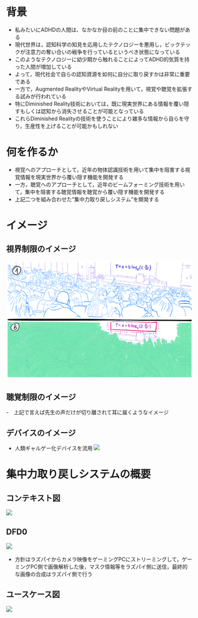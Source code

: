 # 背景
- 私みたいにADHDの人間は、なかなか目の前のことに集中できない問題がある
- 現代世界は，認知科学の知見を応用したテクノロジーを悪用し，ビックテックが注意力の奪い合いの戦争を行っているというべき状態になっている
- このようなテクノロジーに幼少期から触れることによってADHD的気質を持った人間が増加している
- よって，現代社会で自らの認知資源を如何に自分に取り戻すかは非常に重要である
- 一方で，Augmented RealityやVirtual Realityを用いて，視覚や聴覚を拡張する試みが行われている
- 特にDiminished Reality技術においては，既に現実世界にある情報を覆い隠すもしくは認知から消失させることが可能となっている
- これらDiminished Realityの技術を使うことにより雑多な情報から自らを守り，生産性を上げることが可能かもしれない

# 何を作るか
- 視覚へのアプローチとして，近年の物体認識技術を用いて集中を阻害する視覚情報を現実世界から覆い隠す機能を開発する
- 一方，聴覚へのアプローチとして，近年のビームフォーミング技術を用いて，集中を阻害する聴覚情報を聴覚から覆い隠す機能を開発する
- 上記二つを組み合わせた”集中力取り戻しシステム”を開発する


# イメージ
## 視界制限のイメージ
![](images/20231202123049.png)

## 聴覚制限のイメージ
-　上記で言えば先生の声だけが切り離されて耳に届くようなイメージ

## デバイスのイメージ
- 人類ギャルゲー化デバイスを流用
![](20231202123344.png)
# 集中力取り戻しシステムの概要
## コンテキスト図
![](\images\context.drawio.svg)

## DFD0
![](\images\dfd0.drawio.svg)
- 方針はラズパイからカメラ映像をゲーミングPCにストリーミングして，ゲーミングPC側で画像解析した後，マスク情報等をラズパイ側に送信，最終的な画像の合成はラズパイ側で行う

## ユースケース図
![](\images/usecase.drawio.svg)

